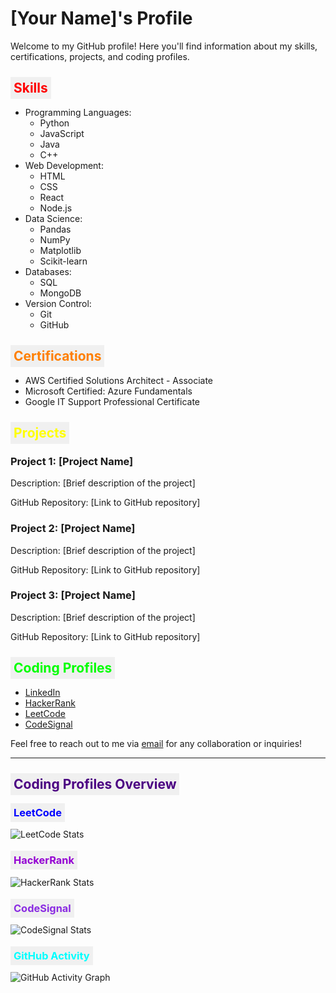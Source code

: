 # [Your Name]'s Profile

Welcome to my GitHub profile! Here you'll find information about my skills, certifications, projects, and coding profiles.

## <span style="background-color: #F0F0F0; padding: 5px; color: #FF0000;">Skills</span>

- Programming Languages:
  - Python
  - JavaScript
  - Java
  - C++
- Web Development:
  - HTML
  - CSS
  - React
  - Node.js
- Data Science:
  - Pandas
  - NumPy
  - Matplotlib
  - Scikit-learn
- Databases:
  - SQL
  - MongoDB
- Version Control:
  - Git
  - GitHub

## <span style="background-color: #F0F0F0; padding: 5px; color: #FF7F00;">Certifications</span>

- AWS Certified Solutions Architect - Associate
- Microsoft Certified: Azure Fundamentals
- Google IT Support Professional Certificate

## <span style="background-color: #F0F0F0; padding: 5px; color: #FFFF00;">Projects</span>

### Project 1: [Project Name]

Description: [Brief description of the project]

GitHub Repository: [Link to GitHub repository]

### Project 2: [Project Name]

Description: [Brief description of the project]

GitHub Repository: [Link to GitHub repository]

### Project 3: [Project Name]

Description: [Brief description of the project]

GitHub Repository: [Link to GitHub repository]

## <span style="background-color: #F0F0F0; padding: 5px; color: #00FF00;">Coding Profiles</span>

- [LinkedIn](https://www.linkedin.com/in/your-profile)
- [HackerRank](https://www.hackerrank.com/your-username)
- [LeetCode](https://leetcode.com/your-username)
- [CodeSignal](https://app.codesignal.com/profile/your-username)

Feel free to reach out to me via [email](mailto:youremail@example.com) for any collaboration or inquiries!

---

## <span style="background-color: #F0F0F0; padding: 5px; color: #4B0082;">Coding Profiles Overview</span>

### <span style="background-color: #F0F0F0; padding: 5px; color: #0000FF;">LeetCode</span>

![LeetCode Stats](https://leetcode.card.workers.dev/?username=your-username)

### <span style="background-color: #F0F0F0; padding: 5px; color: #9400D3;">HackerRank</span>

![HackerRank Stats](https://hackerrank-badge.vercel.app/api/badge?username=your-username)

### <span style="background-color: #F0F0F0; padding: 5px; color: #8A2BE2;">CodeSignal</span>

![CodeSignal Stats](https://codesignal-badge.herokuapp.com/api?user_id=your-username&type=star&color=yellow)

### <span style="background-color: #F0F0F0; padding: 5px; color: #00FFFF;">GitHub Activity</span>

![GitHub Activity Graph](https://activity-graph.herokuapp.com/graph?username=your-username)
